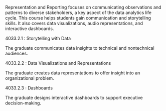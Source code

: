 Representation and Reporting focuses on communicating observations and patterns to diverse stakeholders, a key aspect of the data analytics life cycle. This course helps students gain communication and storytelling skills. It also covers data visualizations, audio representations, and interactive dashboards. 

4033.2.1 : Storytelling with Data

The graduate communicates data insights to technical and nontechnical audiences.

4033.2.2 : Data Visualizations and Representations

The graduate creates data representations to offer insight into an organizational problem.

4033.2.3 : Dashboards

The graduate designs interactive dashboards to support executive decision-making.

